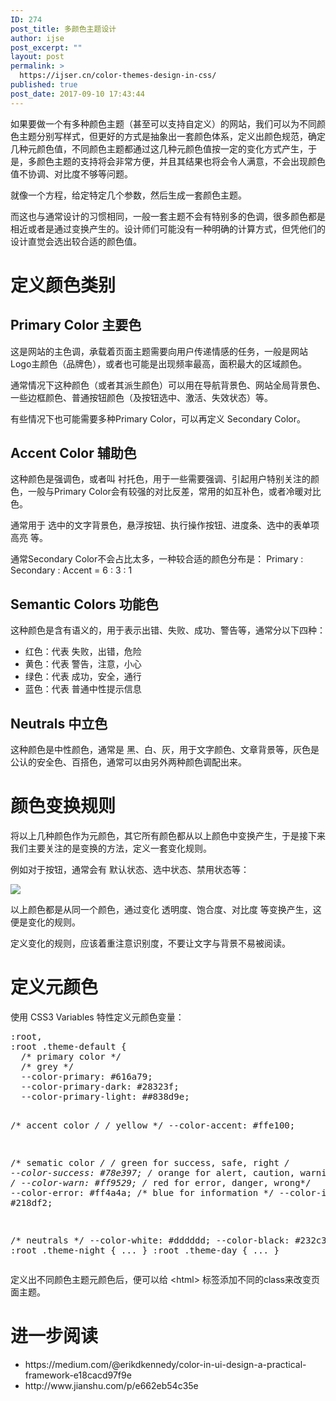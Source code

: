 ```yaml
---
ID: 274
post_title: 多颜色主题设计
author: ijse
post_excerpt: ""
layout: post
permalink: >
  https://ijser.cn/color-themes-design-in-css/
published: true
post_date: 2017-09-10 17:43:44
---
```

如果要做一个有多种颜色主题（甚至可以支持自定义）的网站，我们可以为不同颜色主题分别写样式，但更好的方式是抽象出一套颜色体系，定义出颜色规范，确定几种元颜色值，不同颜色主题都通过这几种元颜色值按一定的变化方式产生，于是，多颜色主题的支持将会非常方便，并且其结果也将会令人满意，不会出现颜色值不协调、对比度不够等问题。

就像一个方程，给定特定几个参数，然后生成一套颜色主题。

而这也与通常设计的习惯相同，一般一套主题不会有特别多的色调，很多颜色都是相近或者是通过变换产生的。设计师们可能没有一种明确的计算方式，但凭他们的设计直觉会选出较合适的颜色值。
<h1>定义颜色类别</h1>
<h2>Primary Color 主要色</h2>
这是网站的主色调，承载着页面主题需要向用户传递情感的任务，一般是网站Logo主颜色（品牌色），或者也可能是出现频率最高，面积最大的区域颜色。

通常情况下这种颜色（或者其派生颜色）可以用在导航背景色、网站全局背景色、一些边框颜色、普通按钮颜色（及按钮选中、激活、失效状态）等。

有些情况下也可能需要多种Primary Color，可以再定义 Secondary Color。
<h2>Accent Color 辅助色</h2>
这种颜色是强调色，或者叫 衬托色，用于一些需要强调、引起用户特别关注的颜色，一般与Primary Color会有较强的对比反差，常用的如互补色，或者冷暖对比色。

通常用于 选中的文字背景色，悬浮按钮、执行操作按钮、进度条、选中的表单项高亮 等。

通常Secondary Color不会占比太多，一种较合适的颜色分布是： Primary : Secondary : Accent = 6 : 3 : 1
<h2 id="449c" class="graf graf--h4 graf-after--p">Semantic Colors 功能色</h2>
这种颜色是含有语义的，用于表示出错、失败、成功、警告等，通常分以下四种：
<ul>
 	<li>红色：代表 失败，出错，危险</li>
 	<li>黄色：代表 警告，注意，小心</li>
 	<li>绿色：代表 成功，安全，通行</li>
 	<li>蓝色：代表 普通中性提示信息</li>
</ul>
<h2 id="7ad0" class="graf graf--h4 graf-after--li">Neutrals 中立色</h2>
这种颜色是中性颜色，通常是 黑、白、灰，用于文字颜色、文章背景等，灰色是公认的安全色、百搭色，通常可以由另外两种颜色调配出来。
<h1>颜色变换规则</h1>
将以上几种颜色作为元颜色，其它所有颜色都从以上颜色中变换产生，于是接下来我们主要关注的是变换的方法，定义一套变化规则。

例如对于按钮，通常会有 默认状态、选中状态、禁用状态等：

<img src="https://ijser.cn/wp-content/uploads/2017/09/476.png" />

以上颜色都是从同一个颜色，通过变化 透明度、饱合度、对比度 等变换产生，这便是变化的规则。

定义变化的规则，应该着重注意识别度，不要让文字与背景不易被阅读。
<h1>定义元颜色</h1>
使用 CSS3 Variables 特性定义元颜色变量：
<pre class="lang:css decode:true">:root,
:root .theme-default {
  /* primary color */
  /* grey */
  --color-primary: #616a79;
  --color-primary-dark: #28323f;
  --color-primary-light: ##838d9e;

  /* accent color */
  /* yellow */
  --color-accent: #ffe100;

  /* sematic color */
  /* green for success, safe, right */
  --color-success: #78e397;
  /* orange for alert, caution, warning */
  --color-warn: #ff9529;
  /* red for error, danger, wrong*/
  --color-error: #ff4a4a;
  /* blue for information */
  --color-info: #218df2;

  /* neutrals */
  --color-white: #dddddd;
  --color-black: #232c37;
}
:root .theme-night { ... }
:root .theme-day { ... }</pre>
定义出不同颜色主题元颜色后，便可以给 &lt;html&gt; 标签添加不同的class来改变页面主题。
<h1>进一步阅读</h1>
<ul>
 	<li>https://medium.com/@erikdkennedy/color-in-ui-design-a-practical-framework-e18cacd97f9e</li>
 	<li>http://www.jianshu.com/p/e662eb54c35e</li>
</ul>